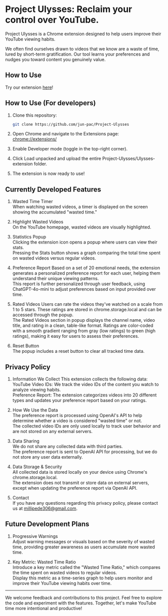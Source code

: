 # Project Ulysses: Reclaim your control over YouTube.

Project Ulysses is a Chrome extension designed to help users improve their YouTube viewing habits.    

We often find ourselves drawn to videos that we know are a waste of time, lured by short-term gratification. Our tool learns your preferences and nudges you toward content you genuinely value.


## How to Use 
Try our extension [here](https://chromewebstore.google.com/detail/youtube-time-saver/hgnjolfjangenehndnflggfpddcgjdfo)!

## How to Use (For developers)

1. Clone this repository:
    ```bash
    git clone https://github.com/jun-pac/Project-Ulysses
    ```

2. Open Chrome and navigate to the Extensions page:   
    <chrome://extensions/>

3. Enable Developer mode (toggle in the top-right corner).

4. Click Load unpacked and upload the entire Project-Ulysses/Ulysses-extension folder.

5. The extension is now ready to use!


## Currently Developed Features
1. Wasted Time Timer   
When watching wasted videos, a timer is displayed on the screen showing the accumulated "wasted time."
   
2. Highlight Wasted Videos   
On the YouTube homepage, wasted videos are visually highlighted.
   
3. Statistics Popup   
Clicking the extension icon opens a popup where users can view their stats.   
Pressing the Stats button shows a graph comparing the total time spent on wasted videos versus regular videos.   

4. Preference Report
Based on a set of 20 emotional needs, the extension generates a personalized preference report for each user, helping them understand their unique viewing patterns.   
This report is further personalized through user feedback, using ChatGPT-4o-mini to adjust preferences based on input provided over time.

5. Rated Videos
Users can rate the videos they've watched on a scale from 1 to 5 stars. These ratings are stored in chrome.storage.local and can be accessed through the popup.     
The Rated Videos section in popup displays the channel name, video title, and rating in a clean, table-like format. Ratings are color-coded with a smooth gradient ranging from gray (low ratings) to green (high ratings), making it easy for users to assess their preferences.

6. Reset Button   
The popup includes a reset button to clear all tracked time data.


## Privacy Policy 
1. Information We Collect
This extension collects the following data:   
YouTube Video IDs: We track the video IDs of the content you watch to analyze viewing habits.   
Preference Report: The extension categorizes videos into 20 different types and updates your preference report based on your ratings.

2. How We Use the Data   
The preference report is processed using OpenAI's API to help determine whether a video is considered "wasted time" or not.   
The collected video IDs are only used locally to track user behavior and are not stored on any external servers.   

3. Data Sharing   
We do not share any collected data with third parties.   
The preference report is sent to OpenAI API for processing, but we do not store any user data externally.   

4. Data Storage & Security   
All collected data is stored locally on your device using Chrome's chrome.storage.local.   
The extension does not transmit or store data on external servers, except when updating the preference report via OpenAI API.   

5. Contact   
If you have any questions regarding this privacy policy, please contact us at millipede306@gmail.com.


   
## Future Development Plans
1. Progressive Warnings   
Adjust warning messages or visuals based on the severity of wasted time, providing greater awareness as users accumulate more wasted time.

2. Key Metric: Wasted Time Ratio   
Introduce a key metric called the "Wasted Time Ratio," which compares the time spent on wasted videos to regular videos.   
Display this metric as a time-series graph to help users monitor and improve their YouTube viewing habits over time.      

- - -
We welcome feedback and contributions to this project. Feel free to explore the code and experiment with the features. Together, let's make YouTube time more intentional and productive!